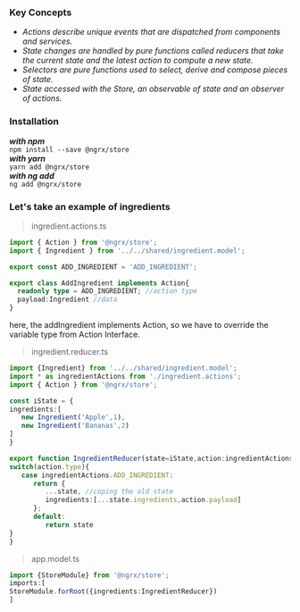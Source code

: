 ### Key Concepts
* _Actions describe unique events that are dispatched from components and services._
* _State changes are handled by pure functions called reducers that take the current state and the latest action to compute a new state._
* _Selectors are pure functions used to select, derive and compose pieces of state._
* _State accessed with the Store, an observable of state and an observer of actions._

### Installation 
_**with npm**_<br>
```npm install --save @ngrx/store ``` <br>
_**with yarn**_<br>
```yarn add @ngrx/store ``` <br>
_**with ng add**_<br>
```ng add @ngrx/store```
### Let's take an example of ingredients
> ingredient.actions.ts
``` typescript
import { Action } from '@ngrx/store';
import { Ingredient } from '../../shared/ingredient.model';

export const ADD_INGREDIENT = 'ADD_INGREDIENT';

export class AddIngredient implements Action{
  readonly type = ADD_INGREDIENT; //action type
  payload:Ingredient //data
}
```
here, the addIngredient implements Action, so we have to override the variable type from Action Interface.

> ingredient.reducer.ts
``` typescript
import {Ingredient} from '../../shared/ingredient.model';
import * as ingredientActions from './ingredient.actions';
import { Action } from '@ngrx/store';

const iState = {
ingredients:[
   new Ingredient('Apple',1),
   new Ingredient('Bananas',2)
]
}

export function IngredientReducer(state=iState,action:ingredientActions.AddIngredient){
switch(action.type){
   case ingredientActions.ADD_INGREDIENT:
      return {
         ...state, //coping the old state
         ingredients:[...state.ingredients,action.payload]
      };
      default:
         return state
}
}
```
> app.model.ts
``` typescript
import {StoreModule} from '@ngrx/store';
imports:[
StoreModule.forRoot({ingredients:IngredientReducer})
]
```
